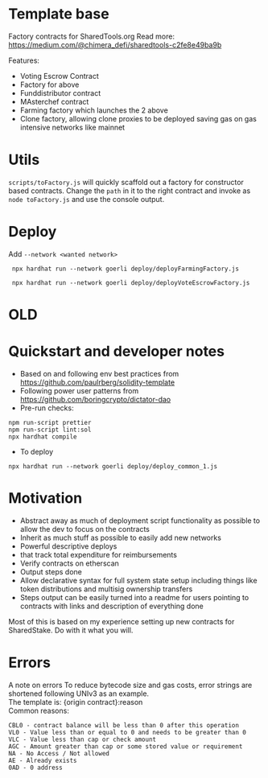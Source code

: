 # Template base

Factory contracts for SharedTools.org
Read more: https://medium.com/@chimera_defi/sharedtools-c2fe8e49ba9b

Features:

- Voting Escrow Contract
- Factory for above
- Funddistributor contract
- MAsterchef contract
- Farming factory which launches the 2 above
- Clone factory, allowing clone proxies to be deployed saving gas on gas intensive networks like mainnet

# Utils

`scripts/toFactory.js` will quickly scaffold out a factory for constructor based contracts.
Change the `path` in it to the right contract and invoke as `node toFactory.js` and use the console output.

# Deploy

Add `--network <wanted network>`

```
 npx hardhat run --network goerli deploy/deployFarmingFactory.js

 npx hardhat run --network goerli deploy/deployVoteEscrowFactory.js
```

# OLD

# Quickstart and developer notes

- Based on and following env best practices from https://github.com/paulrberg/solidity-template
- Following power user patterns from https://github.com/boringcrypto/dictator-dao
- Pre-run checks:

```
npm run-script prettier
npm run-script lint:sol
npx hardhat compile
```

- To deploy

```
npx hardhat run --network goerli deploy/deploy_common_1.js
```

# Motivation

- Abstract away as much of deployment script functionality as possible to allow the dev to focus on the contracts
- Inherit as much stuff as possible to easily add new networks
- Powerful descriptive deploys
- that track total expenditure for reimbursements
- Verify contracts on etherscan
- Output steps done
- Allow declarative syntax for full system state setup including things like token distributions and multisig ownership transfers
- Steps output can be easily turned into a readme for users pointing to contracts with links and description of everything done

Most of this is based on my experience setting up new contracts for SharedStake. Do with it what you will.

# Errors

A note on errors
To reduce bytecode size and gas costs, error strings are shortened following UNIv3 as an example.  
The template is: {origin contract}:reason  
Common reasons:

```
CBL0 - contract balance will be less than 0 after this operation
VL0 - Value less than or equal to 0 and needs to be greater than 0
VLC - Value less than cap or check amount
AGC - Amount greater than cap or some stored value or requirement
NA - No Access / Not allowed
AE - Already exists
0AD - 0 address
```
